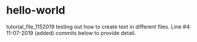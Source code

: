 # hello-world
tutorial_file_1152019
testing out how to create text in different files. 
Line #4: 11-07-2019 (added) commits below to provide detail. 
